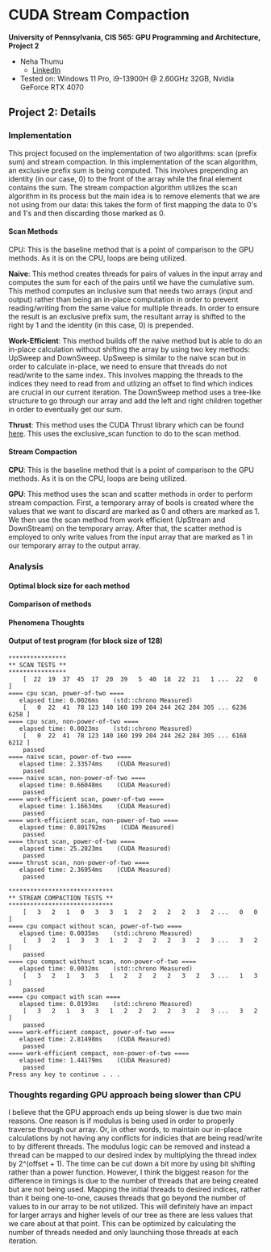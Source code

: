 CUDA Stream Compaction
======================

**University of Pennsylvania, CIS 565: GPU Programming and Architecture, Project 2**

* Neha Thumu
  * [LinkedIn](https://www.linkedin.com/in/neha-thumu/)
* Tested on: Windows 11 Pro, i9-13900H @ 2.60GHz 32GB, Nvidia GeForce RTX 4070

## Project 2: Details 

### Implementation
This project focused on the implementation of two algorithms: scan (prefix sum) and stream compaction. In this implementation of the scan algorithm, an exclusive prefix sum is being computed. This involves prepending an identity (in our case, 0) to the front of the array while the final element contains the sum. The stream compaction algorithm utilizes the scan algorithm in its process but the main idea is to remove elements that we are not using from our data: this takes the form of first mapping the data to 0's and 1's and then discarding those marked as 0. 

#### Scan Methods
CPU: This is the baseline method that is a point of comparison to the GPU methods. As it is on the CPU, loops are being utilized.

**Naive**: This method creates threads for pairs of values in the input array and computes the sum for each of the pairs until we have the cumulative sum. This method computes an inclusive sum that needs two arrays (input and output) rather than being an in-place computation in order to prevent reading/writing from the same value for multiple threads. In order to ensure the result is an exclusive prefix sum, the resultant array is shifted to the right by 1 and the identity (in this case, 0) is prepended.

**Work-Efficient**: This method builds off the naive method but is able to do an in-place calculation without shifting the array by using two key methods: UpSweep and DownSweep. UpSweep is similar to the naive scan but in order to calculate in-place, we need to ensure that threads do not read/write to the same index. This involves mapping the threads to the indices they need to read from and utlizing an offset to find which indices are crucial in our current iteration. The DownSweep method uses a tree-like structure to go through our array and add the left and right children together in order to eventually get our sum. 

**Thrust**: This method uses the CUDA Thrust library which can be found [here](https://nvidia.github.io/cccl/thrust/). This uses the exclusive_scan function to do to the scan method. 

#### Stream Compaction
**CPU**: This is the baseline method that is a point of comparison to the GPU methods. As it is on the CPU, loops are being utilized.

**GPU**: This method uses the scan and scatter methods in order to perform stream compaction. First, a temporary array of bools is created where the values that we want to discard are marked as 0 and others are marked as 1. We then use the scan method from work efficient (UpStream and DownStream) on the temporary array. After that, the scatter method is employed to only write values from the input array that are marked as 1 in our temporary array to the output array.

### Analysis
#### Optimal block size for each method

#### Comparison of methods

#### Phenomena Thoughts

#### Output of test program (for block size of 128)
```
****************
** SCAN TESTS **
****************
    [  22  19  37  45  17  20  39   5  40  18  22  21   1 ...  22   0 ]
==== cpu scan, power-of-two ====
   elapsed time: 0.0026ms    (std::chrono Measured)
    [   0  22  41  78 123 140 160 199 204 244 262 284 305 ... 6236 6258 ]
==== cpu scan, non-power-of-two ====
   elapsed time: 0.0023ms    (std::chrono Measured)
    [   0  22  41  78 123 140 160 199 204 244 262 284 305 ... 6168 6212 ]
    passed
==== naive scan, power-of-two ====
   elapsed time: 2.33574ms    (CUDA Measured)
    passed
==== naive scan, non-power-of-two ====
   elapsed time: 0.66048ms    (CUDA Measured)
    passed
==== work-efficient scan, power-of-two ====
   elapsed time: 1.16634ms    (CUDA Measured)
    passed
==== work-efficient scan, non-power-of-two ====
   elapsed time: 0.801792ms    (CUDA Measured)
    passed
==== thrust scan, power-of-two ====
   elapsed time: 25.2823ms    (CUDA Measured)
    passed
==== thrust scan, non-power-of-two ====
   elapsed time: 2.36954ms    (CUDA Measured)
    passed

*****************************
** STREAM COMPACTION TESTS **
*****************************
    [   3   2   1   0   3   3   1   2   2   2   2   3   2 ...   0   0 ]
==== cpu compact without scan, power-of-two ====
   elapsed time: 0.0035ms    (std::chrono Measured)
    [   3   2   1   3   3   1   2   2   2   2   3   2   3 ...   3   2 ]
    passed
==== cpu compact without scan, non-power-of-two ====
   elapsed time: 0.0032ms    (std::chrono Measured)
    [   3   2   1   3   3   1   2   2   2   2   3   2   3 ...   1   3 ]
    passed
==== cpu compact with scan ====
   elapsed time: 0.0193ms    (std::chrono Measured)
    [   3   2   1   3   3   1   2   2   2   2   3   2   3 ...   3   2 ]
    passed
==== work-efficient compact, power-of-two ====
   elapsed time: 2.81498ms    (CUDA Measured)
    passed
==== work-efficient compact, non-power-of-two ====
   elapsed time: 1.44179ms    (CUDA Measured)
    passed
Press any key to continue . . .
```

### Thoughts regarding GPU approach being slower than CPU
I believe that the GPU approach ends up being slower is due two main reasons. One reason is if modulus is being used in order to properly traverse through our array. Or, in other words, to maintain our in-place calculations by not having any conflicts for indicies that are being read/write to by different threads. The modulus logic can be removed and instead a thread can be mapped to our desired index by multiplying the thread index by 2^(offset + 1). The time can be cut down a bit more by using bit shifting rather than a power function. However, I think the biggest reason for the difference in timings is due to the number of threads that are being created but are not being used. Mapping the initial threads to desired indices, rather than it being one-to-one, causes threads that go beyond the number of values to in our array to be not utilized. This will definitely have an impact for larger arrays and higher levels of our tree as there are less values that we care about at that point. This can be optimized by calculating the number of threads needed and only launchiing those threads at each iteration.

